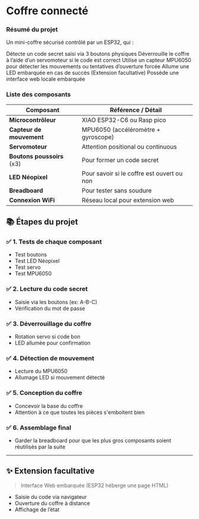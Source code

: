# Coffre connecté
### Résumé du projet

Un mini-coffre sécurisé contrôlé par un ESP32, qui :

Détecte un code secret saisi via 3 boutons physiques
Déverrouille le coffre à l’aide d’un servomoteur si le code est correct
Utilise un capteur MPU6050 pour détecter les mouvements ou tentatives d’ouverture forcée
Allume une LED embarquée en cas de succès
(Extension facultative) Possède une interface web locale embarquée

### Liste des composants

| Composant                      | Référence / Détail                               |
| ------------------------------ | ------------------------------------------------ |
| **Microcontrôleur**            | XIAO ESP32-C6 ou Rasp pico                       |
| **Capteur de mouvement**       | MPU6050 (accéléromètre + gyroscope)              |
| **Servomoteur**                | Attention positional ou continuous               |
| **Boutons poussoirs** (x3)     | Pour former un code secret                       |
| **LED Néopixel**               | Pour savoir si le coffre est ouvert ou non       |
| **Breadboard**                 | Pour tester sans soudure                         |
| **Connexion WiFi**             | Réseau local pour extension web                  |

## 📚 Étapes du projet

### ✅ 1. Tests de chaque composant
- Test boutons
- Test LED Néopixel
- Test servo
- Test MPU6050

### ✅ 2. Lecture du code secret
- Saisie via les boutons (ex: A-B-C)
- Vérification du mot de passe

### ✅ 3. Déverrouillage du coffre
- Rotation servo si code bon
- LED allumée pour confirmation

### ✅ 4. Détection de mouvement
- Lecture du MPU6050
- Allumage LED si mouvement détecté

### ✅ 5. Conception du coffre
- Concevoir la base du coffre
- Attention à ce que toutes les pièces s'emboitent bien

### ✅ 6. Assemblage final
- Garder la breadboard pour que les plus gros composants soient réutilisés par la suite

---

## ✨ Extension facultative

> Interface Web embarquée (ESP32 héberge une page HTML)
- Saisie du code via navigateur
- Ouverture du coffre à distance
- Affichage de l’état

